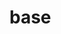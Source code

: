 # base
[](https://github.com/Nichals-Kay/base/blob/master/jQuery-jQuery%20animation-orange.svg)
[](https://github.com/Nichals-Kay/base/blob/master/jQuery-plug--in%20package-brightgreen.svg)
